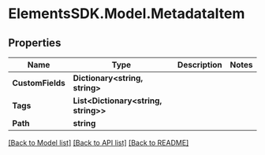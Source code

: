 # ElementsSDK.Model.MetadataItem

## Properties

Name | Type | Description | Notes
------------ | ------------- | ------------- | -------------
**CustomFields** | **Dictionary&lt;string, string&gt;** |  | 
**Tags** | **List&lt;Dictionary&lt;string, string&gt;&gt;** |  | 
**Path** | **string** |  | 

[[Back to Model list]](../#documentation-for-models) [[Back to API list]](../#documentation-for-api-endpoints) [[Back to README]](../)

